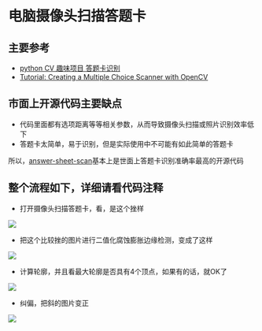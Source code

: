 # 电脑摄像头扫描答题卡

## 主要参考
* [python CV 趣味项目 答题卡识别](http://www.jianshu.com/p/2bbdb27ee7b3)
* [Tutorial: Creating a Multiple Choice Scanner with OpenCV](http://blog.ayoungprogrammer.com/2013/03/tutorial-creating-multiple-choice.html/)

## 市面上开源代码主要缺点
* 代码里面都有选项距离等等相关参数，从而导致摄像头扫描或照片识别效率低下
* 答题卡太简单，易于识别，但是实际使用中不可能有如此简单的答题卡

所以，[answer-sheet-scan](https://github.com/inuyasha2012/answer-sheet-scan)基本上是世面上答题卡识别准确率最高的开源代码

## 整个流程如下，详细请看代码注释
* 打开摄像头扫描答题卡，看，是这个挫样

![](https://github.com/inuyasha2012/answer-sheet-scan/blob/master/pic/p1.png)

* 把这个比较挫的图片进行二值化腐蚀膨胀边缘检测，变成了这样

![](https://github.com/inuyasha2012/answer-sheet-scan/blob/master/pic/p2.png)

* 计算轮廓，并且看最大轮廓是否具有4个顶点，如果有的话，就OK了

![](https://github.com/inuyasha2012/answer-sheet-scan/blob/master/pic/p3.png)

* 纠偏，把斜的图片变正

![](https://github.com/inuyasha2012/answer-sheet-scan/blob/master/pic/p4.png)




